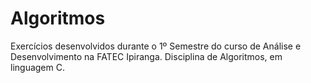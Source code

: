 # Algoritmos
 Exercícios desenvolvidos durante o 1º Semestre do curso de Análise e Desenvolvimento na FATEC Ipiranga.
 Disciplina de Algoritmos, em linguagem C.
